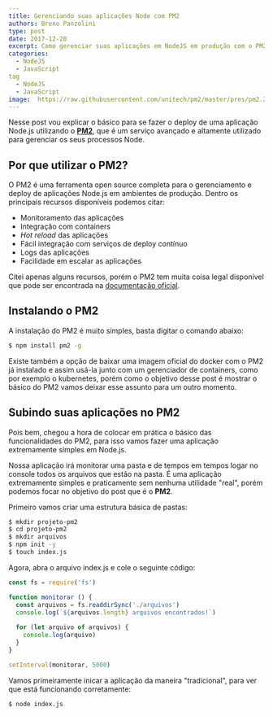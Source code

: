 ```yaml
---
title: Gerenciando suas aplicações Node com PM2
authors: Breno Panzolini
type: post
date: 2017-12-28
excerpt: Como gerenciar suas aplicações em NodeJS em produção com o PM2.
categories:
  - NodeJS
  - JavaScript
tag
  - NodeJS
  - JavaScript
image:  https://raw.githubusercontent.com/unitech/pm2/master/pres/pm2.20d3ef.png
---
```


Nesse post vou explicar o básico para se fazer o deploy de uma aplicação Node.js utilizando o [**PM2**](http://pm2.keymetrics.io/), que é um serviço avançado e altamente utilizado para gerenciar os seus processos Node.

## Por que utilizar o PM2?

O PM2 é uma ferramenta open source completa para o gerenciamento e deploy de aplicações Node.js em ambientes de produção. Dentro os principais recursos disponíveis podemos citar:

- Monitoramento das aplicações
- Integração com containers
- *Hot reload* das aplicações
- Fácil integração com serviços de deploy contínuo
- Logs das aplicações
- Facilidade em escalar as aplicações

Citei apenas alguns recursos, porém o PM2 tem muita coisa legal disponível que pode ser encontrada na [documentação oficial](http://pm2.keymetrics.io/docs/usage/cluster-mode/).

## Instalando o PM2

A instalação do PM2 é muito simples, basta digitar o comando abaixo:

```sh
$ npm install pm2 -g
```

Existe também a opção de baixar uma imagem oficial do docker com o PM2 já instalado e assim usá-la junto com um gerenciador de containers, como por exemplo o kubernetes, porém como o objetivo desse post é mostrar o básico do PM2 vamos deixar esse assunto para um outro momento.

## Subindo suas aplicações no PM2

Pois bem, chegou a hora de colocar em prática o básico das funcionalidades do PM2, para isso vamos fazer uma aplicação extremamente simples em Node.js.

Nossa aplicação irá monitorar uma pasta e de tempos em tempos logar no console todos os arquivos que estão na pasta. É uma aplicação extremamente simples e praticamente sem nenhuma utilidade "real", porém podemos focar no objetivo do post que é o **PM2**.

Primeiro vamos criar uma estrutura básica de pastas:

```sh
$ mkdir projeto-pm2
$ cd projeto-pm2
$ mkdir arquivos
$ npm init -y
$ touch index.js
```

Agora, abra o arquivo index.js e cole o seguinte código:

```js
const fs = require('fs')

function monitorar () {
  const arquivos = fs.readdirSync('./arquivos')
  console.log(`${arquivos.length} arquivos encontrados!`)
  
  for (let arquivo of arquivos) {
    console.log(arquivo)
  }
}

setInterval(monitorar, 5000)
```

Vamos primeiramente inicar a aplicação da maneira "tradicional", para ver que está funcionando corretamente:

```
$ node index.js
```


